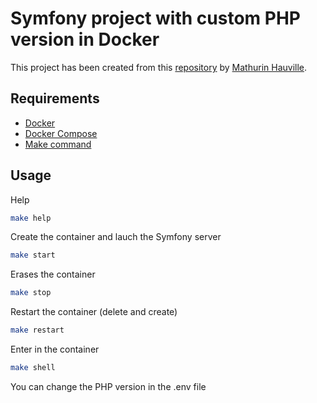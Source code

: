 # Symfony project with custom PHP version in Docker

This project has been created from this [repository](https://github.com/mathurinhauville/symfony-php-custom-docker) by [Mathurin Hauville](https://github.com/mathurinhauville).

## Requirements
- [Docker](https://docs.docker.com/get-docker/)
- [Docker Compose](https://docs.docker.com/compose/install/)
- [Make command](https://www.gnu.org/software/make/)

## Usage
Help
```bash
make help
```
Create the container and lauch the Symfony server
```bash
make start
```
Erases the container
```bash
make stop
```
Restart the container (delete and create)
```bash
make restart
```
Enter in the container
```bash
make shell
```

You can change the PHP version in the .env file
